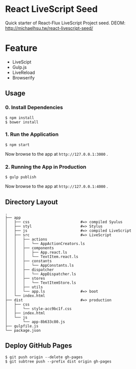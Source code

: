 # React LiveScript Seed
Quick starter of React-Flux LiveScript Project seed. DEOM: http://michaelhsu.tw/react-livescript-seed/

# Feature

- LiveScipt
- Gulp.js
- LiveReload
- Browserify

## Usage
### 0. Install Dependencies
```
$ npm install
$ bower install
```

### 1. Run the Application

```
$ npm start
```

Now browse to the app at `http://127.0.0.1:3000` .

### 2. Running the App in Production 

```
$ gulp publish
```

Now browse to the app at `http://127.0.0.1:4000` .

## Directory Layout

```
.
├── app
│   ├── css                       #=> compiled Syulus
│   ├── styl                      #=> Stylus
│   ├── js                        #=> compiled LiveScript
│   ├── src                       #=> LiveScript
│   │   ├── actions
│   │   │   └── AppActionCreators.ls
│   │   ├── components
│   │   │   ├── App.react.ls
│   │   │   └── TextItem.react.ls
│   │   ├── constants
│   │   │   └── AppConstants.ls
│   │   ├── dispatcher
│   │   │   └── AppDispatcher.ls
│   │   ├── stores
│   │   │   └── TextItemStore.ls
│   │   ├── utils
│   │   └── app.ls                #=> boot 
│   └── index.html              
├── dist                          #=> production
│   ├── css
│   │   └── style-acc9bc1f.css
│   ├── index.html
│   └── js
│       └── app-8b633c80.js
├── gulpfile.js
└── package.json
```

## Deploy GitHub Pages

```
$ git push origin --delete gh-pages
$ git subtree push --prefix dist origin gh-pages
```